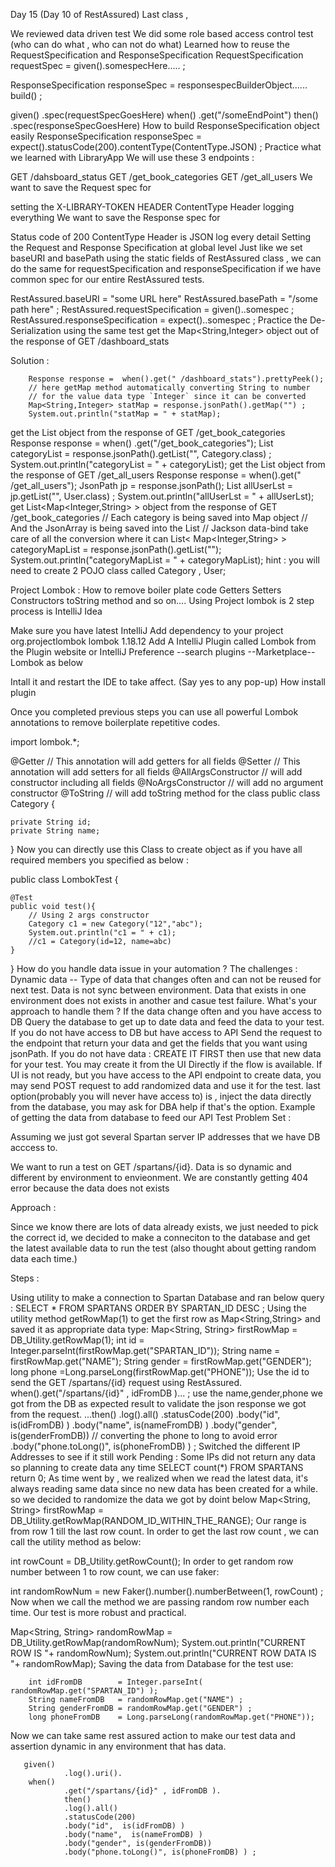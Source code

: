 Day 15 (Day 10 of RestAssured)
Last class ,

We reviewed data driven test
We did some role based access control test (who can do what , who can not do what)
Learned how to reuse the RequestSpecification and ResponseSpecification
RequestSpecification requestSpec = given().somespecHere..... ; 

ResponseSpecification responseSpec = responsespecBuilderObject...... build() ; 

given()
        .spec(requestSpecGoesHere)
when()
        .get("/someEndPoint")
then()
        .spec(responseSpecGoesHere)
How to build ResponseSpecification object easily
    ResponseSpecification responseSpec = expect().statusCode(200).contentType(ContentType.JSON) ; 
Practice what we learned with LibraryApp
We will use these 3 endpoints :

GET /dahsboard_status
GET /get_book_categories
GET /get_all_users
We want to save the Request spec for

setting the X-LIBRARY-TOKEN HEADER
ContentType Header
logging everything
We want to save the Response spec for

Status code of 200
ContentType Header is JSON
log every detail
Setting the Request and Response Specification at global level
Just like we set baseURI and basePath using the static fields of RestAssured class , we can do the same for requestSpecification and responseSpecification if we have common spec for our entire RestAssured tests.

RestAssured.baseURI = "some URL here"
RestAssured.basePath = "/some path here" ;
RestAssured.requestSpecification  = given()..somespec ;
RestAssured.responseSpecification = expect()..somespec ; 
Practice the De-Serialization using the same test
get the Map<String,Integer> object out of the response of GET /dashboard_stats

Solution :

        Response response =  when().get(" /dashboard_stats").prettyPeek();
        // here getMap method automatically converting String to number
        // for the value data type `Integer` since it can be converted
        Map<String,Integer> statMap = response.jsonPath().getMap("") ;
        System.out.println("statMap = " + statMap);
get the List<Category> object from the response of GET /get_book_categories
         Response response = when()
                 .get("/get_book_categories");
         List<Category> categoryList = response.jsonPath().getList("", Category.class) ;
        System.out.println("categoryList = " + categoryList);
get the List<User> object from the response of GET /get_all_users
        Response response =  when().get(" /get_all_users");
        JsonPath jp = response.jsonPath();
        List<User> allUserLst = jp.getList("", User.class) ;
        System.out.println("allUserLst = " + allUserLst);
get List<Map<Integer,String> > object from the response of GET /get_book_categories
       // Each category is being saved into Map object 
       // And the JsonArray is being saved into the List
       // Jackson data-bind take care of all the conversion where it can 
       List< Map<Integer,String> > categoryMapList = response.jsonPath().getList("");
        System.out.println("categoryMapList = " + categoryMapList);
hint : you will need to create 2 POJO class called Category , User;

Project Lombok : How to remove boiler plate code
Getters Setters
Constructors
toString method
and so on....
Using Project lombok is 2 step process is IntelliJ Idea

Make sure you have latest IntelliJ
Add dependency to your project
<dependency>
    <groupId>org.projectlombok</groupId>
    <artifactId>lombok</artifactId>
    <version>1.18.12</version>
</dependency>
Add A IntelliJ Plugin called Lombok from the Plugin website
or IntelliJ Preference --search plugins --Marketplace-- Lombok as below

Intall it and restart the IDE to take affect. (Say yes to any pop-up)
How install plugin

Once you completed previous steps you can use all powerful Lombok annotations to remove boilerplate repetitive codes.

import lombok.*;

@Getter // This annotation will add getters for all fields
@Setter // This annotation will add setters for all fields
@AllArgsConstructor // will add constructor including all fields
@NoArgsConstructor // will add no argument constructor
@ToString // will add toString method for the class
public class Category {

    private String id;
    private String name;

}
Now you can directly use this Class to create object as if you have all required members you specified as below :

public class LombokTest {

    @Test
    public void test(){
        // Using 2 args constructor
        Category c1 = new Category("12","abc");
        System.out.println("c1 = " + c1);
        //c1 = Category(id=12, name=abc)
    }

}
How do you handle data issue in your automation ?
The challenges :
Dynamic data -- Type of data that changes often and can not be reused for next test.
Data is not sync between environment.
Data that exists in one environment does not exists in another and casue test failure.
What's your approach to handle them ?
If the data change often and you have access to DB
Query the database to get up to date data and feed the data to your test.
If you do not have access to DB but have access to API
Send the request to the endpoint that return your data and get the fields that you want using jsonPath.
If you do not have data : CREATE IT FIRST then use that new data for your test.
You may create it from the UI Directly if the flow is available.
If UI is not ready, but you have access to the API endpoint to create data, you may send POST request to add randomized data and use it for the test.
last option(probably you will never have access to) is , inject the data directly from the database, you may ask for DBA help if that's the option.
Example of getting the data from database to feed our API Test
Problem Set :

Assuming we just got several Spartan server IP addresses that we have DB acccess to.

We want to run a test on GET /spartans/{id}. Data is so dynamic and different by environment to envieonment. We are constantly getting 404 error because the data does not exists

Approach :

Since we know there are lots of data already exists, we just needed to pick the correct id, we decided to make a conneciton to the database and get the latest available data to run the test (also thought about getting random data each time.)

Steps :

Using utility to make a connection to Spartan Database and ran below query :
    SELECT * FROM SPARTANS ORDER BY SPARTAN_ID DESC ;
Using the utility method getRowMap(1) to get the first row as Map<String,String> and saved it as appropriate data type:
   Map<String, String> firstRowMap = DB_Utility.getRowMap(1);
   int id = Integer.parseInt(firstRowMap.get("SPARTAN_ID"));
   String name = firstRowMap.get("NAME");
   String gender = firstRowMap.get("GENDER");
   long phone =Long.parseLong(firstRowMap.get("PHONE"));
Use the id to send the GET /spartans/{id} request using RestAssured.
    when().get("/spartans/{id}" , idFromDB )... ; 
use the name,gender,phone we got from the DB as expected result to validate the json response we got from the request.
    ...then()
                .log().all()
                .statusCode(200)
                .body("id",  is(idFromDB) )
                .body("name",  is(nameFromDB) )
                .body("gender", is(genderFromDB))
                // converting the phone to long to avoid error
                .body("phone.toLong()", is(phoneFromDB) ) ;
Switched the different IP Addresses to see if it still work
Pending : Some IPs did not return any data so planning to create data any time SELECT count(*) FROM SPARTANS return 0;
As time went by , we realized when we read the latest data, it's always reading same data since no new data has been created for a while. so we decided to randomize the data we got by doint below
  Map<String, String> firstRowMap = DB_Utility.getRowMap(RANDOM_ID_WITHIN_THE_RANGE);
Our range is from row 1 till the last row count. In order to get the last row count , we can call the utility method as below:

  int rowCount = DB_Utility.getRowCount();
In order to get random row number between 1 to row count, we can use faker:

  int randomRowNum = new Faker().number().numberBetween(1, rowCount) ;
Now when we call the method we are passing random row number each time. Our test is more robust and practical.

Map<String, String> randomRowMap = DB_Utility.getRowMap(randomRowNum);
        System.out.println("CURRENT ROW IS "+ randomRowNum);
        System.out.println("CURRENT ROW DATA IS "+ randomRowMap);
Saving the data from Database for the test use:

        int idFromDB        = Integer.parseInt( randomRowMap.get("SPARTAN_ID") );
        String nameFromDB   = randomRowMap.get("NAME") ;
        String genderFromDB = randomRowMap.get("GENDER") ;
        long phoneFromDB    = Long.parseLong(randomRowMap.get("PHONE"));
Now we can take same rest assured action to make our test data and assertion dynamic in any environment that has data.

       given()
                .log().uri().
        when()
                .get("/spartans/{id}" , idFromDB ).
                then()
                .log().all()
                .statusCode(200)
                .body("id",  is(idFromDB) )
                .body("name",  is(nameFromDB) )
                .body("gender", is(genderFromDB))
                .body("phone.toLong()", is(phoneFromDB) ) ;